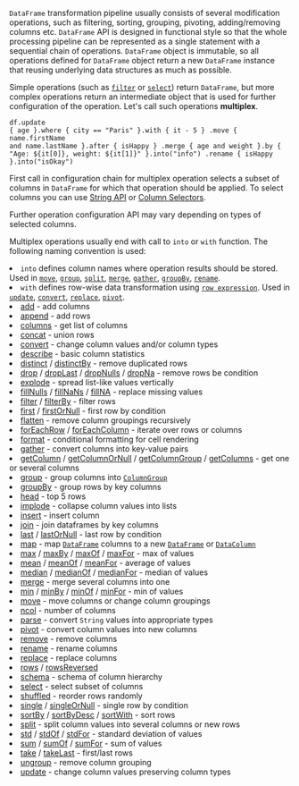 <?xml version='1.0' encoding='UTF-8'?><topic xsi:noNamespaceSchemaLocation="https://resources.jetbrains.com/stardust/topic.v2.xsd" meta-keywords="" xmlns:xsi="http://www.w3.org/2001/XMLSchema-instance" id="operations" title="Operations" _md-based="true"> 
<p _o="96" _o-sc="4,0" _o-l="4" _o-e="7,0" _o-tl="-1" _o-s="4,0" _o-cl="0" id="fe8ebd13"><code _o="96" _o-sc="4,1" _o-l="4" _o-e="4,11" _o-tl="-1" _o-s="4,0" _o-cl="0" id="4a565de6">DataFrame</code> transformation pipeline usually consists of several modification operations, such as filtering, sorting, grouping, pivoting, adding/removing columns etc.
<code _o="263" _o-sc="5,1" _o-l="5" _o-e="5,11" _o-tl="-1" _o-s="5,0" _o-cl="0" id="dfe91641">DataFrame</code> API is designed in functional style so that the whole processing pipeline can be represented as a single statement with a sequential chain of operations.
<code _o="429" _o-sc="6,1" _o-l="6" _o-e="6,11" _o-tl="-1" _o-s="6,0" _o-cl="0" id="8bfaa385">DataFrame</code> object is immutable, so all operations defined for <code _o="492" _o-sc="6,64" _o-l="6" _o-e="6,74" _o-tl="-1" _o-s="6,63" _o-cl="63" id="1d0e9f8d">DataFrame</code> object return a new <code _o="524" _o-sc="6,96" _o-l="6" _o-e="6,106" _o-tl="-1" _o-s="6,95" _o-cl="95" id="7f3f1763">DataFrame</code> instance that reusing underlying data structures as much as possible.</p>
<chapter _o="607" _o-sc="8,3" _o-l="8" _o-e="8,23" _o-tl="-1" _o-s="8,0" _o-cl="0" id="multiplex-operations" title="Multiplex operations">
<p _o="632" _o-sc="10,0" _o-l="10" _o-e="11,0" _o-tl="-1" _o-s="10,0" _o-cl="0" id="259defa5">Simple operations (such as <a _o="659" _o-sc="10,28" LinkStatus="UNKNOWN" _o-l="10" _o-e="10,48" _o-tl="-1" _o-s="10,27" href="filter.md" _o-cl="27" id="7d82a54c"><code _o="660" _o-sc="10,29" _o-l="10" _o-e="10,36" _o-tl="-1" _o-s="10,28" _o-cl="28" id="9c2ae275">filter</code></a> or <a _o="684" _o-sc="10,53" LinkStatus="UNKNOWN" _o-l="10" _o-e="10,73" _o-tl="-1" _o-s="10,52" href="select.md" _o-cl="52" id="efc4adbc"><code _o="685" _o-sc="10,54" _o-l="10" _o-e="10,61" _o-tl="-1" _o-s="10,53" _o-cl="53" id="bc2ebe69">select</code></a>) return <code _o="714" _o-sc="10,83" _o-l="10" _o-e="10,93" _o-tl="-1" _o-s="10,82" _o-cl="82" id="481ac3c4">DataFrame</code>, but more complex operations return an intermediate object that is used for further configuration of the operation. Let's call such operations <b _o="869" _o-sc="10,239" _o-l="10" _o-e="10,250" _o-tl="-1" _o-s="10,237" _o-cl="237" id="57861d08">multiplex</b>.</p>

<code _o="918" _o-sc="15,0" _o-l="14" _o-e="19,3" _o-tl="-1" _o-s="14,0" style="block" _o-cl="0" id="59f2a283" lang="kotlin">df.update { age }.where { city == "Paris" }.with { it - 5 }
    .move { name.firstName and name.lastName }.after { isHappy }
    .merge { age and weight }.by { "Age: ${it[0]}, weight: ${it[1]}" }.into("info")
    .rename { isHappy }.into("isOkay")
</code>

<p _o="1194" _o-sc="23,0" _o-l="23" _o-e="24,0" _o-tl="-1" _o-s="23,0" _o-cl="0" id="26c72890">First call in configuration chain for multiplex operation selects a subset of columns in <code _o="1283" _o-sc="23,90" _o-l="23" _o-e="23,100" _o-tl="-1" _o-s="23,89" _o-cl="89" id="87226d70">DataFrame</code> for which that operation should be applied. To select columns you can use <a _o="1369" _o-sc="23,176" LinkStatus="UNKNOWN" _o-l="23" _o-e="23,201" _o-tl="-1" _o-s="23,175" href="stringApi.md" _o-cl="175" id="bf051448">String API</a> or <a _o="1399" _o-sc="23,206" LinkStatus="UNKNOWN" _o-l="23" _o-e="23,243" _o-tl="-1" _o-s="23,205" href="ColumnSelectors.md" _o-cl="205" id="1861f3fc">Column Selectors</a>.</p>
<p _o="1441" _o-sc="25,0" _o-l="25" _o-e="26,0" _o-tl="-1" _o-s="25,0" _o-cl="0" id="1c0b9165">Further operation configuration API may vary depending on types of selected columns.</p>
<p _o="1528" _o-sc="27,0" _o-l="27" _o-e="28,0" _o-tl="-1" _o-s="27,0" _o-cl="0" id="24d7f863">Multiplex operations usually end with call to <code _o="1574" _o-sc="27,47" _o-l="27" _o-e="27,52" _o-tl="-1" _o-s="27,46" _o-cl="46" id="d0ed8b6">into</code> or <code _o="1584" _o-sc="27,57" _o-l="27" _o-e="27,62" _o-tl="-1" _o-s="27,56" _o-cl="56" id="22dc32a7">with</code> function. The following naming convention is used:</p>
<list _o="1642" _o-sc="28,0" _o-l="28" _o-e="30,0" _o-tl="-1" _o-s="28,0" _o-cl="0" id="8d5c4177">
<li _o="1642" _o-sc="28,2" _o-l="28" _o-e="29,0" _o-tl="-1" _o-s="28,0" _o-cl="0" id="239443f6"><code _o="1644" _o-sc="28,3" _o-l="28" _o-e="28,8" _o-tl="-1" _o-s="28,2" _o-cl="2" id="b22857f4">into</code> defines column names where operation results should be stored. Used in <a _o="1722" _o-sc="28,81" LinkStatus="UNKNOWN" _o-l="28" _o-e="28,97" _o-tl="-1" _o-s="28,80" href="move.md" _o-cl="80" id="1fa1dc1d"><code _o="1723" _o-sc="28,82" _o-l="28" _o-e="28,87" _o-tl="-1" _o-s="28,81" _o-cl="81" id="cad48ae4">move</code></a>, <a _o="1741" _o-sc="28,100" LinkStatus="UNKNOWN" _o-l="28" _o-e="28,118" _o-tl="-1" _o-s="28,99" href="group.md" _o-cl="99" id="92b241b5"><code _o="1742" _o-sc="28,101" _o-l="28" _o-e="28,107" _o-tl="-1" _o-s="28,100" _o-cl="100" id="7984e4ab">group</code></a>, <a _o="1762" _o-sc="28,121" LinkStatus="UNKNOWN" _o-l="28" _o-e="28,139" _o-tl="-1" _o-s="28,120" href="split.md" _o-cl="120" id="cd3b0f1f"><code _o="1763" _o-sc="28,122" _o-l="28" _o-e="28,128" _o-tl="-1" _o-s="28,121" _o-cl="121" id="6d616dda">split</code></a>, <a _o="1783" _o-sc="28,142" LinkStatus="UNKNOWN" _o-l="28" _o-e="28,160" _o-tl="-1" _o-s="28,141" href="merge.md" _o-cl="141" id="b3b19999"><code _o="1784" _o-sc="28,143" _o-l="28" _o-e="28,149" _o-tl="-1" _o-s="28,142" _o-cl="142" id="f03cd8ae">merge</code></a>, <a _o="1804" _o-sc="28,163" LinkStatus="UNKNOWN" _o-l="28" _o-e="28,183" _o-tl="-1" _o-s="28,162" href="gather.md" _o-cl="162" id="bb96eceb"><code _o="1805" _o-sc="28,164" _o-l="28" _o-e="28,171" _o-tl="-1" _o-s="28,163" _o-cl="163" id="ebff815b">gather</code></a>, <a _o="1827" _o-sc="28,186" LinkStatus="UNKNOWN" _o-l="28" _o-e="28,208" _o-tl="-1" _o-s="28,185" href="groupBy.md" _o-cl="185" id="b162dd7c"><code _o="1828" _o-sc="28,187" _o-l="28" _o-e="28,195" _o-tl="-1" _o-s="28,186" _o-cl="186" id="2049b55f">groupBy</code></a>, <a _o="1852" _o-sc="28,211" LinkStatus="UNKNOWN" _o-l="28" _o-e="28,231" _o-tl="-1" _o-s="28,210" href="rename.md" _o-cl="210" id="2af3bd1"><code _o="1853" _o-sc="28,212" _o-l="28" _o-e="28,219" _o-tl="-1" _o-s="28,211" _o-cl="211" id="9be8243f">rename</code></a>.</li>
<li _o="1875" _o-sc="29,2" _o-l="29" _o-e="30,0" _o-tl="-1" _o-s="29,0" _o-cl="0" id="f4deffc8"><code _o="1877" _o-sc="29,3" _o-l="29" _o-e="29,8" _o-tl="-1" _o-s="29,2" _o-cl="2" id="98796651">with</code> defines row-wise data transformation using <a _o="1927" _o-sc="29,53" LinkStatus="UNKNOWN" _o-l="29" _o-e="29,98" _o-tl="-1" _o-s="29,52" href="DataRow.md#row-expressions" _o-cl="52" id="da2b1f06"><code _o="1928" _o-sc="29,54" _o-l="29" _o-e="29,69" _o-tl="-1" _o-s="29,53" _o-cl="53" id="c1723a7f">row expression</code></a>. Used in <a _o="1983" _o-sc="29,109" LinkStatus="UNKNOWN" _o-l="29" _o-e="29,129" _o-tl="-1" _o-s="29,108" href="update.md" _o-cl="108" id="b1f30172"><code _o="1984" _o-sc="29,110" _o-l="29" _o-e="29,117" _o-tl="-1" _o-s="29,109" _o-cl="109" id="e9808a2e">update</code></a>, <a _o="2006" _o-sc="29,132" LinkStatus="UNKNOWN" _o-l="29" _o-e="29,154" _o-tl="-1" _o-s="29,131" href="convert.md" _o-cl="131" id="31d4f7b8"><code _o="2007" _o-sc="29,133" _o-l="29" _o-e="29,141" _o-tl="-1" _o-s="29,132" _o-cl="132" id="38eafaaf">convert</code></a>, <a _o="2031" _o-sc="29,157" LinkStatus="UNKNOWN" _o-l="29" _o-e="29,179" _o-tl="-1" _o-s="29,156" href="replace.md" _o-cl="156" id="81c40b26"><code _o="2032" _o-sc="29,158" _o-l="29" _o-e="29,166" _o-tl="-1" _o-s="29,157" _o-cl="157" id="406de5db">replace</code></a>, <a _o="2056" _o-sc="29,182" LinkStatus="UNKNOWN" _o-l="29" _o-e="29,200" _o-tl="-1" _o-s="29,181" href="pivot.md" _o-cl="181" id="8b64c362"><code _o="2057" _o-sc="29,183" _o-l="29" _o-e="29,189" _o-tl="-1" _o-s="29,182" _o-cl="182" id="cfef8fcc">pivot</code></a>.</li>
</list>
</chapter><chapter _o="2078" _o-sc="31,3" _o-l="31" _o-e="31,31" _o-tl="-1" _o-s="31,0" _o-cl="0" id="list-of-dataframe-operations" title="List of DataFrame operations">
<list _o="2111" _o-sc="33,0" _o-l="33" _o-e="82,0" _o-tl="-1" _o-s="33,0" _o-cl="0" id="dff65c3">
<li _o="2111" _o-sc="33,2" _o-l="33" _o-e="34,0" _o-tl="-1" _o-s="33,0" _o-cl="0" id="63f65d9"><a _o="2113" _o-sc="33,3" LinkStatus="UNKNOWN" _o-l="33" _o-e="33,15" _o-tl="-1" _o-s="33,2" href="add.md" _o-cl="2" id="cc618b61">add</a> - add columns</li>
<li _o="2141" _o-sc="34,2" _o-l="34" _o-e="35,0" _o-tl="-1" _o-s="34,0" _o-cl="0" id="61189338"><a _o="2143" _o-sc="34,3" LinkStatus="UNKNOWN" _o-l="34" _o-e="34,21" _o-tl="-1" _o-s="34,2" href="append.md" _o-cl="2" id="dc2d060a">append</a> - add rows</li>
<li _o="2174" _o-sc="35,2" _o-l="35" _o-e="36,0" _o-tl="-1" _o-s="35,0" _o-cl="0" id="7d7b51ee"><a _o="2176" _o-sc="35,3" LinkStatus="UNKNOWN" _o-l="35" _o-e="35,23" _o-tl="-1" _o-s="35,2" href="columns.md" _o-cl="2" id="cff1b9c6">columns</a> - get list of columns</li>
<li _o="2220" _o-sc="36,2" _o-l="36" _o-e="37,0" _o-tl="-1" _o-s="36,0" _o-cl="0" id="2154a301"><a _o="2222" _o-sc="36,3" LinkStatus="UNKNOWN" _o-l="36" _o-e="36,21" _o-tl="-1" _o-s="36,2" href="concat.md" _o-cl="2" id="1ef29f91">concat</a> - union rows</li>
<li _o="2255" _o-sc="37,2" _o-l="37" _o-e="38,0" _o-tl="-1" _o-s="37,0" _o-cl="0" id="2fb69704"><a _o="2257" _o-sc="37,3" LinkStatus="UNKNOWN" _o-l="37" _o-e="37,23" _o-tl="-1" _o-s="37,2" href="convert.md" _o-cl="2" id="859b676c">convert</a> - change column values and/or column types</li>
<li _o="2322" _o-sc="38,2" _o-l="38" _o-e="39,0" _o-tl="-1" _o-s="38,0" _o-cl="0" id="d05f9869"><a _o="2324" _o-sc="38,3" LinkStatus="UNKNOWN" _o-l="38" _o-e="38,25" _o-tl="-1" _o-s="38,2" href="describe.md" _o-cl="2" id="2d8072fd">describe</a> - basic column statistics</li>
<li _o="2374" _o-sc="39,2" _o-l="39" _o-e="40,0" _o-tl="-1" _o-s="39,0" _o-cl="0" id="b81b4b50"><a _o="2376" _o-sc="39,3" LinkStatus="UNKNOWN" _o-l="39" _o-e="39,25" _o-tl="-1" _o-s="39,2" href="distinct.md" _o-cl="2" id="1072f74d">distinct</a> / <a _o="2402" _o-sc="39,29" LinkStatus="UNKNOWN" _o-l="39" _o-e="39,64" _o-tl="-1" _o-s="39,28" href="distinct.md#distinctby" _o-cl="28" id="e89822a2">distinctBy</a> - remove duplicated rows</li>
<li _o="2464" _o-sc="40,2" _o-l="40" _o-e="41,0" _o-tl="-1" _o-s="40,0" _o-cl="0" id="6f404b6f"><a _o="2466" _o-sc="40,3" LinkStatus="UNKNOWN" _o-l="40" _o-e="40,17" _o-tl="-1" _o-s="40,2" href="drop.md" _o-cl="2" id="9390d0b6">drop</a> / <a _o="2484" _o-sc="40,21" LinkStatus="UNKNOWN" _o-l="40" _o-e="40,53" _o-tl="-1" _o-s="40,20" href="sliceRows.md#droplast" _o-cl="20" id="e3479311">dropLast</a> / <a _o="2520" _o-sc="40,57" LinkStatus="UNKNOWN" _o-l="40" _o-e="40,86" _o-tl="-1" _o-s="40,56" href="drop.md#dropnulls" _o-cl="56" id="c64dc9d8">dropNulls</a> / <a _o="2553" _o-sc="40,90" LinkStatus="UNKNOWN" _o-l="40" _o-e="40,113" _o-tl="-1" _o-s="40,89" href="drop.md#dropna" _o-cl="89" id="6e725f3e">dropNa</a> - remove rows be condition</li>
<li _o="2605" _o-sc="41,2" _o-l="41" _o-e="42,0" _o-tl="-1" _o-s="41,0" _o-cl="0" id="3d59396b"><a _o="2607" _o-sc="41,3" LinkStatus="UNKNOWN" _o-l="41" _o-e="41,23" _o-tl="-1" _o-s="41,2" href="explode.md" _o-cl="2" id="57425ce7">explode</a> - spread list-like values vertically</li>
<li _o="2666" _o-sc="42,2" _o-l="42" _o-e="43,0" _o-tl="-1" _o-s="42,0" _o-cl="0" id="97bd9e75"><a _o="2668" _o-sc="42,3" LinkStatus="UNKNOWN" _o-l="42" _o-e="42,32" _o-tl="-1" _o-s="42,2" href="fill.md#fillnulls" _o-cl="2" id="96eb07e7">fillNulls</a> / <a _o="2701" _o-sc="42,36" LinkStatus="UNKNOWN" _o-l="42" _o-e="42,63" _o-tl="-1" _o-s="42,35" href="fill.md#fillnans" _o-cl="35" id="60dd2db">fillNaNs</a> / <a _o="2732" _o-sc="42,67" LinkStatus="UNKNOWN" _o-l="42" _o-e="42,90" _o-tl="-1" _o-s="42,66" href="fill.md#fillna" _o-cl="66" id="dc666a98">fillNA</a> - replace missing values</li>
<li _o="2782" _o-sc="43,2" _o-l="43" _o-e="44,0" _o-tl="-1" _o-s="43,0" _o-cl="0" id="cd9418a0"><a _o="2784" _o-sc="43,3" LinkStatus="UNKNOWN" _o-l="43" _o-e="43,21" _o-tl="-1" _o-s="43,2" href="filter.md" _o-cl="2" id="51df8541">filter</a> / <a _o="2806" _o-sc="43,25" LinkStatus="UNKNOWN" _o-l="43" _o-e="43,54" _o-tl="-1" _o-s="43,24" href="filter.md#filterby" _o-cl="24" id="ed1efacd">filterBy</a> - filter rows</li>
<li _o="2851" _o-sc="44,2" _o-l="44" _o-e="45,0" _o-tl="-1" _o-s="44,0" _o-cl="0" id="23acddd9"><a _o="2853" _o-sc="44,3" LinkStatus="UNKNOWN" _o-l="44" _o-e="44,19" _o-tl="-1" _o-s="44,2" href="first.md" _o-cl="2" id="8c2eec05">first</a> / <a _o="2873" _o-sc="44,23" LinkStatus="UNKNOWN" _o-l="44" _o-e="44,57" _o-tl="-1" _o-s="44,22" href="first.md#firstornull" _o-cl="22" id="93df3ff4">firstOrNull</a> - first row by condition</li>
<li _o="2934" _o-sc="45,2" _o-l="45" _o-e="46,0" _o-tl="-1" _o-s="45,0" _o-cl="0" id="e099a2c5"><a _o="2936" _o-sc="45,3" LinkStatus="UNKNOWN" _o-l="45" _o-e="45,23" _o-tl="-1" _o-s="45,2" href="flatten.md" _o-cl="2" id="9259ade0">flatten</a> - remove column groupings recursively</li>
<li _o="2996" _o-sc="46,2" _o-l="46" _o-e="47,0" _o-tl="-1" _o-s="46,0" _o-cl="0" id="2041d3db"><a _o="2998" _o-sc="46,3" LinkStatus="UNKNOWN" _o-l="46" _o-e="46,26" _o-tl="-1" _o-s="46,2" href="iterate.md" _o-cl="2" id="21fa3f2b">forEachRow</a> / <a _o="3025" _o-sc="46,30" LinkStatus="UNKNOWN" _o-l="46" _o-e="46,56" _o-tl="-1" _o-s="46,29" href="iterate.md" _o-cl="29" id="563725a9">forEachColumn</a> - iterate over rows or columns</li>
<li _o="3084" _o-sc="47,2" _o-l="47" _o-e="48,0" _o-tl="-1" _o-s="47,0" _o-cl="0" id="d2daf639"><a _o="3086" _o-sc="47,3" LinkStatus="UNKNOWN" _o-l="47" _o-e="47,21" _o-tl="-1" _o-s="47,2" href="format.md" _o-cl="2" id="d22d9b22">format</a> - conditional formatting for cell rendering</li>
<li _o="3150" _o-sc="48,2" _o-l="48" _o-e="49,0" _o-tl="-1" _o-s="48,0" _o-cl="0" id="55ecc588"><a _o="3152" _o-sc="48,3" LinkStatus="UNKNOWN" _o-l="48" _o-e="48,21" _o-tl="-1" _o-s="48,2" href="gather.md" _o-cl="2" id="49e253a7">gather</a> - convert columns into key-value pairs</li>
<li _o="3212" _o-sc="49,2" _o-l="49" _o-e="50,0" _o-tl="-1" _o-s="49,0" _o-cl="0" id="6a4dded9"><a _o="3214" _o-sc="49,3" LinkStatus="UNKNOWN" _o-l="49" _o-e="49,27" _o-tl="-1" _o-s="49,2" href="getColumn.md" _o-cl="2" id="4288e52d">getColumn</a> / <a _o="3242" _o-sc="49,31" LinkStatus="UNKNOWN" _o-l="49" _o-e="49,77" _o-tl="-1" _o-s="49,30" href="getColumn.md#getcolumnornull" _o-cl="30" id="ba334958">getColumnOrNull</a> / <a _o="3292" _o-sc="49,81" LinkStatus="UNKNOWN" _o-l="49" _o-e="49,125" _o-tl="-1" _o-s="49,80" href="getColumn.md#getcolumngroup" _o-cl="80" id="8b26d855">getColumnGroup</a> / <a _o="3340" _o-sc="49,129" LinkStatus="UNKNOWN" _o-l="49" _o-e="49,165" _o-tl="-1" _o-s="49,128" href="getColumn.md#getcolumns" _o-cl="128" id="27e17173">getColumns</a> - get one or several columns</li>
<li _o="3407" _o-sc="50,2" _o-l="50" _o-e="51,0" _o-tl="-1" _o-s="50,0" _o-cl="0" id="244e7a5f"><a _o="3409" _o-sc="50,3" LinkStatus="UNKNOWN" _o-l="50" _o-e="50,19" _o-tl="-1" _o-s="50,2" href="group.md" _o-cl="2" id="a5693c08">group</a> - group columns into <a _o="3448" _o-sc="50,42" LinkStatus="UNKNOWN" _o-l="50" _o-e="50,83" _o-tl="-1" _o-s="50,41" href="DataColumn.md#columngroup" _o-cl="41" id="82ae5f19"><code _o="3449" _o-sc="50,43" _o-l="50" _o-e="50,55" _o-tl="-1" _o-s="50,42" _o-cl="42" id="ee00f00a">ColumnGroup</code></a></li>
<li _o="3491" _o-sc="51,2" _o-l="51" _o-e="52,0" _o-tl="-1" _o-s="51,0" _o-cl="0" id="161d1d39"><a _o="3493" _o-sc="51,3" LinkStatus="UNKNOWN" _o-l="51" _o-e="51,23" _o-tl="-1" _o-s="51,2" href="groupBy.md" _o-cl="2" id="eb8854d6">groupBy</a> - group rows by key columns</li>
<li _o="3543" _o-sc="52,2" _o-l="52" _o-e="53,0" _o-tl="-1" _o-s="52,0" _o-cl="0" id="7d4119ca"><a _o="3545" _o-sc="52,3" LinkStatus="UNKNOWN" _o-l="52" _o-e="52,17" _o-tl="-1" _o-s="52,2" href="head.md" _o-cl="2" id="71b480c7">head</a> - top 5 rows</li>
<li _o="3574" _o-sc="53,2" _o-l="53" _o-e="54,0" _o-tl="-1" _o-s="53,0" _o-cl="0" id="38312b93"><a _o="3576" _o-sc="53,3" LinkStatus="UNKNOWN" _o-l="53" _o-e="53,23" _o-tl="-1" _o-s="53,2" href="implode.md" _o-cl="2" id="a2c552cb">implode</a> - collapse column values into lists</li>
<li _o="3634" _o-sc="54,2" _o-l="54" _o-e="55,0" _o-tl="-1" _o-s="54,0" _o-cl="0" id="38f58d97"><a _o="3636" _o-sc="54,3" LinkStatus="UNKNOWN" _o-l="54" _o-e="54,21" _o-tl="-1" _o-s="54,2" href="insert.md" _o-cl="2" id="e440430b">insert</a> - insert column</li>
<li _o="3672" _o-sc="55,2" _o-l="55" _o-e="56,0" _o-tl="-1" _o-s="55,0" _o-cl="0" id="18809029"><a _o="3674" _o-sc="55,3" LinkStatus="UNKNOWN" _o-l="55" _o-e="55,17" _o-tl="-1" _o-s="55,2" href="join.md" _o-cl="2" id="e42269e7">join</a> - join dataframes by key columns</li>
<li _o="3723" _o-sc="56,2" _o-l="56" _o-e="57,0" _o-tl="-1" _o-s="56,0" _o-cl="0" id="3595ca27"><a _o="3725" _o-sc="56,3" LinkStatus="UNKNOWN" _o-l="56" _o-e="56,17" _o-tl="-1" _o-s="56,2" href="last.md" _o-cl="2" id="2af721c8">last</a> / <a _o="3743" _o-sc="56,21" LinkStatus="UNKNOWN" _o-l="56" _o-e="56,52" _o-tl="-1" _o-s="56,20" href="last.md#lastornull" _o-cl="20" id="9de5c859">lastOrNull</a> - last row by condition</li>
<li _o="3801" _o-sc="57,2" _o-l="57" _o-e="58,0" _o-tl="-1" _o-s="57,0" _o-cl="0" id="dc9ecf9e"><a _o="3803" _o-sc="57,3" LinkStatus="UNKNOWN" _o-l="57" _o-e="57,15" _o-tl="-1" _o-s="57,2" href="map.md" _o-cl="2" id="d0fe6f02">map</a> - map <a _o="3823" _o-sc="57,23" LinkStatus="UNKNOWN" _o-l="57" _o-e="57,49" _o-tl="-1" _o-s="57,22" href="DataFrame.md" _o-cl="22" id="2b7f70c"><code _o="3824" _o-sc="57,24" _o-l="57" _o-e="57,34" _o-tl="-1" _o-s="57,23" _o-cl="23" id="b6cf022a">DataFrame</code></a> columns to a new <a _o="3868" _o-sc="57,68" LinkStatus="UNKNOWN" _o-l="57" _o-e="57,94" _o-tl="-1" _o-s="57,67" href="DataFrame.md" _o-cl="67" id="a66e1a83"><code _o="3869" _o-sc="57,69" _o-l="57" _o-e="57,79" _o-tl="-1" _o-s="57,68" _o-cl="68" id="d59e232f">DataFrame</code></a> or <a _o="3899" _o-sc="57,99" LinkStatus="UNKNOWN" _o-l="57" _o-e="57,127" _o-tl="-1" _o-s="57,98" href="DataColumn.md" _o-cl="98" id="b4e0d4de"><code _o="3900" _o-sc="57,100" _o-l="57" _o-e="57,111" _o-tl="-1" _o-s="57,99" _o-cl="99" id="f3b29690">DataColumn</code></a></li>
<li _o="3929" _o-sc="58,2" _o-l="58" _o-e="59,0" _o-tl="-1" _o-s="58,0" _o-cl="0" id="61196942"><a _o="3931" _o-sc="58,3" LinkStatus="UNKNOWN" _o-l="58" _o-e="58,18" _o-tl="-1" _o-s="58,2" href="minmax.md" _o-cl="2" id="a82631d">max</a> / <a _o="3950" _o-sc="58,22" LinkStatus="UNKNOWN" _o-l="58" _o-e="58,39" _o-tl="-1" _o-s="58,21" href="minmax.md" _o-cl="21" id="73ed874d">maxBy</a> / <a _o="3971" _o-sc="58,43" LinkStatus="UNKNOWN" _o-l="58" _o-e="58,60" _o-tl="-1" _o-s="58,42" href="minmax.md" _o-cl="42" id="a1da63ed">maxOf</a> / <a _o="3992" _o-sc="58,64" LinkStatus="UNKNOWN" _o-l="58" _o-e="58,82" _o-tl="-1" _o-s="58,63" href="minmax.md" _o-cl="63" id="371784d4">maxFor</a> - max of values</li>
<li _o="4029" _o-sc="59,2" _o-l="59" _o-e="60,0" _o-tl="-1" _o-s="59,0" _o-cl="0" id="e3c8c8c6"><a _o="4031" _o-sc="59,3" LinkStatus="UNKNOWN" _o-l="59" _o-e="59,17" _o-tl="-1" _o-s="59,2" href="mean.md" _o-cl="2" id="fbb3a3c5">mean</a> / <a _o="4049" _o-sc="59,21" LinkStatus="UNKNOWN" _o-l="59" _o-e="59,37" _o-tl="-1" _o-s="59,20" href="mean.md" _o-cl="20" id="f42bccdb">meanOf</a> / <a _o="4069" _o-sc="59,41" LinkStatus="UNKNOWN" _o-l="59" _o-e="59,58" _o-tl="-1" _o-s="59,40" href="mean.md" _o-cl="40" id="3e8871ed">meanFor</a> - average of values</li>
<li _o="4108" _o-sc="60,2" _o-l="60" _o-e="61,0" _o-tl="-1" _o-s="60,0" _o-cl="0" id="661a3211"><a _o="4110" _o-sc="60,3" LinkStatus="UNKNOWN" _o-l="60" _o-e="60,21" _o-tl="-1" _o-s="60,2" href="median.md" _o-cl="2" id="2d7fb9a4">median</a> / <a _o="4132" _o-sc="60,25" LinkStatus="UNKNOWN" _o-l="60" _o-e="60,45" _o-tl="-1" _o-s="60,24" href="median.md" _o-cl="24" id="d5aa5f28">medianOf</a> / <a _o="4156" _o-sc="60,49" LinkStatus="UNKNOWN" _o-l="60" _o-e="60,70" _o-tl="-1" _o-s="60,48" href="median.md" _o-cl="48" id="ec9425b7">medianFor</a> - median of values</li>
<li _o="4198" _o-sc="61,2" _o-l="61" _o-e="62,0" _o-tl="-1" _o-s="61,0" _o-cl="0" id="a476977"><a _o="4200" _o-sc="61,3" LinkStatus="UNKNOWN" _o-l="61" _o-e="61,19" _o-tl="-1" _o-s="61,2" href="merge.md" _o-cl="2" id="687c780c">merge</a> - merge several columns into one</li>
<li _o="4251" _o-sc="62,2" _o-l="62" _o-e="63,0" _o-tl="-1" _o-s="62,0" _o-cl="0" id="f0cf6721"><a _o="4253" _o-sc="62,3" LinkStatus="UNKNOWN" _o-l="62" _o-e="62,18" _o-tl="-1" _o-s="62,2" href="minmax.md" _o-cl="2" id="9eb351c5">min</a> / <a _o="4272" _o-sc="62,22" LinkStatus="UNKNOWN" _o-l="62" _o-e="62,39" _o-tl="-1" _o-s="62,21" href="minmax.md" _o-cl="21" id="357534e9">minBy</a> / <a _o="4293" _o-sc="62,43" LinkStatus="UNKNOWN" _o-l="62" _o-e="62,60" _o-tl="-1" _o-s="62,42" href="minmax.md" _o-cl="42" id="bc05dcfa">minOf</a> / <a _o="4314" _o-sc="62,64" LinkStatus="UNKNOWN" _o-l="62" _o-e="62,82" _o-tl="-1" _o-s="62,63" href="minmax.md" _o-cl="63" id="97b0f313">minFor</a> - min of values</li>
<li _o="4350" _o-sc="63,2" _o-l="63" _o-e="64,0" _o-tl="-1" _o-s="63,0" _o-cl="0" id="36247b42"><a _o="4352" _o-sc="63,3" LinkStatus="UNKNOWN" _o-l="63" _o-e="63,17" _o-tl="-1" _o-s="63,2" href="move.md" _o-cl="2" id="18bfeef1">move</a> - move columns or change column groupings</li>
<li _o="4410" _o-sc="64,2" _o-l="64" _o-e="65,0" _o-tl="-1" _o-s="64,0" _o-cl="0" id="8117c197"><a _o="4412" _o-sc="64,3" LinkStatus="UNKNOWN" _o-l="64" _o-e="64,17" _o-tl="-1" _o-s="64,2" href="ncol.md" _o-cl="2" id="9f970b0e">ncol</a> - number of columns</li>
<li _o="4448" _o-sc="65,2" _o-l="65" _o-e="66,0" _o-tl="-1" _o-s="65,0" _o-cl="0" id="73ed168"><a _o="4450" _o-sc="65,3" LinkStatus="UNKNOWN" _o-l="65" _o-e="65,19" _o-tl="-1" _o-s="65,2" href="parse.md" _o-cl="2" id="4f1d0e17">parse</a> - convert <code _o="4478" _o-sc="65,31" _o-l="65" _o-e="65,38" _o-tl="-1" _o-s="65,30" _o-cl="30" id="bb2857ce">String</code> values into appropriate types</li>
<li _o="4517" _o-sc="66,2" _o-l="66" _o-e="67,0" _o-tl="-1" _o-s="66,0" _o-cl="0" id="74620ec"><a _o="4519" _o-sc="66,3" LinkStatus="UNKNOWN" _o-l="66" _o-e="66,19" _o-tl="-1" _o-s="66,2" href="pivot.md" _o-cl="2" id="43777738">pivot</a> - convert column values into new columns</li>
<li _o="4578" _o-sc="67,2" _o-l="67" _o-e="68,0" _o-tl="-1" _o-s="67,0" _o-cl="0" id="cbc33e85"><a _o="4580" _o-sc="67,3" LinkStatus="UNKNOWN" _o-l="67" _o-e="67,21" _o-tl="-1" _o-s="67,2" href="remove.md" _o-cl="2" id="fcb46d1e">remove</a> - remove columns</li>
<li _o="4617" _o-sc="68,2" _o-l="68" _o-e="69,0" _o-tl="-1" _o-s="68,0" _o-cl="0" id="be31fc91"><a _o="4619" _o-sc="68,3" LinkStatus="UNKNOWN" _o-l="68" _o-e="68,21" _o-tl="-1" _o-s="68,2" href="rename.md" _o-cl="2" id="51053467">rename</a> - rename columns</li>
<li _o="4656" _o-sc="69,2" _o-l="69" _o-e="70,0" _o-tl="-1" _o-s="69,0" _o-cl="0" id="f4c7f1ed"><a _o="4658" _o-sc="69,3" LinkStatus="UNKNOWN" _o-l="69" _o-e="69,23" _o-tl="-1" _o-s="69,2" href="replace.md" _o-cl="2" id="a9cc86b0">replace</a> - replace columns</li>
<li _o="4698" _o-sc="70,2" _o-l="70" _o-e="71,0" _o-tl="-1" _o-s="70,0" _o-cl="0" id="fc3ca873"><a _o="4700" _o-sc="70,3" LinkStatus="UNKNOWN" _o-l="70" _o-e="70,17" _o-tl="-1" _o-s="70,2" href="rows.md" _o-cl="2" id="3159c197">rows</a> / <a _o="4718" _o-sc="70,21" LinkStatus="UNKNOWN" _o-l="70" _o-e="70,56" _o-tl="-1" _o-s="70,20" href="rows.md#rowsreversed" _o-cl="20" id="972b89aa">rowsReversed</a></li>
<li _o="4755" _o-sc="71,2" _o-l="71" _o-e="72,0" _o-tl="-1" _o-s="71,0" _o-cl="0" id="e04f2aab"><a _o="4757" _o-sc="71,3" LinkStatus="UNKNOWN" _o-l="71" _o-e="71,21" _o-tl="-1" _o-s="71,2" href="schema.md" _o-cl="2" id="f1d9225c">schema</a> - schema of column hierarchy</li>
<li _o="4806" _o-sc="72,2" _o-l="72" _o-e="73,0" _o-tl="-1" _o-s="72,0" _o-cl="0" id="976723c6"><a _o="4808" _o-sc="72,3" LinkStatus="UNKNOWN" _o-l="72" _o-e="72,21" _o-tl="-1" _o-s="72,2" href="select.md" _o-cl="2" id="997b7f25">select</a> - select subset of columns</li>
<li _o="4855" _o-sc="73,2" _o-l="73" _o-e="74,0" _o-tl="-1" _o-s="73,0" _o-cl="0" id="2b6deac7"><a _o="4857" _o-sc="73,3" LinkStatus="UNKNOWN" _o-l="73" _o-e="73,24" _o-tl="-1" _o-s="73,2" href="shuffle.md" _o-cl="2" id="d7a1d46e">shuffled</a> - reorder rows randomly</li>
<li _o="4905" _o-sc="74,2" _o-l="74" _o-e="75,0" _o-tl="-1" _o-s="74,0" _o-cl="0" id="c31acb0b"><a _o="4907" _o-sc="74,3" LinkStatus="UNKNOWN" _o-l="74" _o-e="74,21" _o-tl="-1" _o-s="74,2" href="single.md" _o-cl="2" id="72c42e7a">single</a> / <a _o="4929" _o-sc="74,25" LinkStatus="UNKNOWN" _o-l="74" _o-e="74,62" _o-tl="-1" _o-s="74,24" href="single.md#singleornull" _o-cl="24" id="6be00420">singleOrNull</a> - single row by condition</li>
<li _o="4994" _o-sc="75,2" _o-l="75" _o-e="76,0" _o-tl="-1" _o-s="75,0" _o-cl="0" id="76ef1a67"><a _o="4996" _o-sc="75,3" LinkStatus="UNKNOWN" _o-l="75" _o-e="75,21" _o-tl="-1" _o-s="75,2" href="sortBy.md" _o-cl="2" id="b7df687e">sortBy</a> / <a _o="5018" _o-sc="75,25" LinkStatus="UNKNOWN" _o-l="75" _o-e="75,58" _o-tl="-1" _o-s="75,24" href="sortBy.md#sortbydesc" _o-cl="24" id="db02275a">sortByDesc</a> / <a _o="5055" _o-sc="75,62" LinkStatus="UNKNOWN" _o-l="75" _o-e="75,91" _o-tl="-1" _o-s="75,61" href="sortBy.md#sortwith" _o-cl="61" id="10fea84c">sortWith</a> - sort rows</li>
<li _o="5098" _o-sc="76,2" _o-l="76" _o-e="77,0" _o-tl="-1" _o-s="76,0" _o-cl="0" id="9afa5726"><a _o="5100" _o-sc="76,3" LinkStatus="UNKNOWN" _o-l="76" _o-e="76,19" _o-tl="-1" _o-s="76,2" href="split.md" _o-cl="2" id="3b91af78">split</a> - split column values into several columns or new rows</li>
<li _o="5173" _o-sc="77,2" _o-l="77" _o-e="78,0" _o-tl="-1" _o-s="77,0" _o-cl="0" id="72dd2832"><a _o="5175" _o-sc="77,3" LinkStatus="UNKNOWN" _o-l="77" _o-e="77,15" _o-tl="-1" _o-s="77,2" href="std.md" _o-cl="2" id="3e3443af">std</a> / <a _o="5191" _o-sc="77,19" LinkStatus="UNKNOWN" _o-l="77" _o-e="77,33" _o-tl="-1" _o-s="77,18" href="std.md" _o-cl="18" id="a7de5e6e">stdOf</a> / <a _o="5209" _o-sc="77,37" LinkStatus="UNKNOWN" _o-l="77" _o-e="77,52" _o-tl="-1" _o-s="77,36" href="std.md" _o-cl="36" id="f96375fc">stdFor</a> - standard deviation of values</li>
<li _o="5257" _o-sc="78,2" _o-l="78" _o-e="79,0" _o-tl="-1" _o-s="78,0" _o-cl="0" id="3075278d"><a _o="5259" _o-sc="78,3" LinkStatus="UNKNOWN" _o-l="78" _o-e="78,15" _o-tl="-1" _o-s="78,2" href="sum.md" _o-cl="2" id="b4e9550d">sum</a> / <a _o="5275" _o-sc="78,19" LinkStatus="UNKNOWN" _o-l="78" _o-e="78,33" _o-tl="-1" _o-s="78,18" href="sum.md" _o-cl="18" id="128e36e9">sumOf</a> / <a _o="5293" _o-sc="78,37" LinkStatus="UNKNOWN" _o-l="78" _o-e="78,52" _o-tl="-1" _o-s="78,36" href="sum.md" _o-cl="36" id="9bebe874">sumFor</a> - sum of values</li>
<li _o="5326" _o-sc="79,2" _o-l="79" _o-e="80,0" _o-tl="-1" _o-s="79,0" _o-cl="0" id="c8ac0fb6"><a _o="5328" _o-sc="79,3" LinkStatus="UNKNOWN" _o-l="79" _o-e="79,27" _o-tl="-1" _o-s="79,2" href="sliceRows.md#take" _o-cl="2" id="1aaeaa60">take</a> / <a _o="5356" _o-sc="79,31" LinkStatus="UNKNOWN" _o-l="79" _o-e="79,63" _o-tl="-1" _o-s="79,30" href="sliceRows.md#takelast" _o-cl="30" id="1ee7786e">takeLast</a> - first/last rows</li>
<li _o="5408" _o-sc="80,2" _o-l="80" _o-e="81,0" _o-tl="-1" _o-s="80,0" _o-cl="0" id="1a5ac49f"><a _o="5410" _o-sc="80,3" LinkStatus="UNKNOWN" _o-l="80" _o-e="80,23" _o-tl="-1" _o-s="80,2" href="ungroup.md" _o-cl="2" id="85dd10a0">ungroup</a> - remove column grouping</li>
<li _o="5457" _o-sc="81,2" _o-l="81" _o-e="82,0" _o-tl="-1" _o-s="81,0" _o-cl="0" id="4f0e16eb"><a _o="5459" _o-sc="81,3" LinkStatus="UNKNOWN" _o-l="81" _o-e="81,21" _o-tl="-1" _o-s="81,2" href="update.md" _o-cl="2" id="1f95ca86">update</a> - change column values preserving column types</li>
</list>
</chapter></topic>